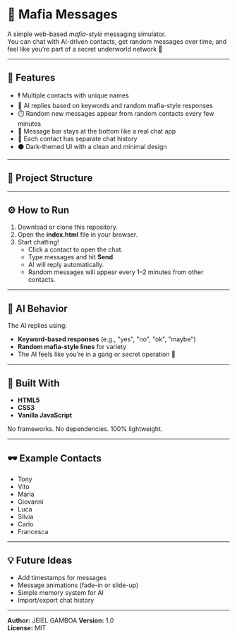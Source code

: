 # 💬 Mafia Messages

A simple web-based *mafia-style* messaging simulator.  
You can chat with AI-driven contacts, get random messages over time, and feel like you’re part of a secret underworld network 👀  

---

## 🚀 Features
- 🕴️ Multiple contacts with unique names  
- 💭 AI replies based on keywords and random mafia-style responses  
- ⏱️ Random new messages appear from random contacts every few minutes  
- 📱 Message bar stays at the bottom like a real chat app  
- 🧠 Each contact has separate chat history  
- ⚫ Dark-themed UI with a clean and minimal design  

---

## 🧩 Project Structure

---

## ⚙️ How to Run
1. Download or clone this repository.  
2. Open the **index.html** file in your browser.  
3. Start chatting!  
   - Click a contact to open the chat.  
   - Type messages and hit **Send**.  
   - AI will reply automatically.  
   - Random messages will appear every 1–2 minutes from other contacts.  

---

## 🧠 AI Behavior
The AI replies using:
- **Keyword-based responses** (e.g., "yes", "no", "ok", "maybe")  
- **Random mafia-style lines** for variety  
- The AI feels like you’re in a gang or secret operation 👤  

---

## 🧱 Built With
- **HTML5**
- **CSS3**
- **Vanilla JavaScript**

No frameworks. No dependencies. 100% lightweight.

---

## 🕶️ Example Contacts
- Tony  
- Vito  
- Maria  
- Giovanni  
- Luca  
- Silvia  
- Carlo  
- Francesca  

---

## 💡 Future Ideas
- Add timestamps for messages  
- Message animations (fade-in or slide-up)  
- Simple memory system for AI  
- Import/export chat history  

---

**Author:** JEIEL GAMBOA 
**Version:** 1.0  
**License:** MIT

